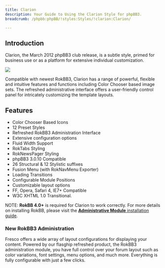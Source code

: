 ```yaml
---
title: Clarion
description: Your Guide to Using the Clarion Style for phpBB3.
breadcrumb: /phpbb:phpBB/!styles:Styles/!clarion:Clarion/

---
```


Introduction
-----

Clarion, the March 2012 phpBB3 club release, is a subtle style, primed for business use or as a platform for extensive individual customization. 

![][style]

Compatible with newest RokBB3, Clarion has a range of powerful, flexible and intuitive features and functions including Color Chooser based image sets. The refreshed administrative interface offers a user-friendly control panel for intricately customizing the template layouts. 

Features
-----

* Color Chooser Based Icons
* 12 Preset Styles
* Refreshed RokBB3 Administration Interface
* Extensive configuration options
* Fluid Width Support
* RokTabs Styling
* RokNewsPager Styling
* phpBB3 3.0.10 Compatible
* 26 Structural & 12 Stylistic suffixes
* Fusion Menu (with RokNavMenu Exporter)
* Loading Transitions
* Configurable Module Positions
* Customizable layout options
* FF, Opera, Safari 4, IE7+ Compatible
* W3C XHTML 1.0 Transitional.

NOTE: **RokBB 4.0+** is required for Clarion to work correctly. For more details on installing RokBB, please visit the [**Administrative Module** installation guide][adminguide].

### New RokBB3 Administration

Fresco offers a wide array of layout configurations for displaying your content. Powered by our flasghip refreshed product, the RokBB3 administration module, you have full control over your forum layout such as color variations, font settings, menu options, and much more. Everything is fully configurable with just a few clicks.

[adminguide]: ../../start/styles.md#installing-administrative-modules
[style]: assets/clarion.jpeg
[rokbridge]: http://www.rockettheme.com/extensions-joomla/rokbridge